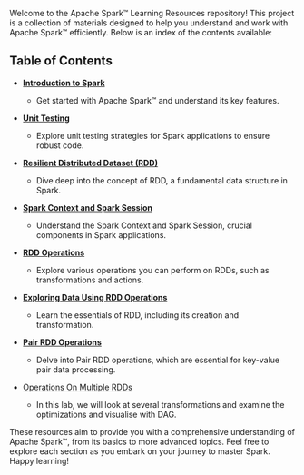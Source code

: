 Welcome to the Apache Spark™ Learning Resources repository! This project is a collection of materials designed to help you understand and work with Apache Spark™ efficiently. Below is an index of the contents available:

## Table of Contents

-  [**Introduction to Spark**](./Introduction-to-Apache-Spark)
    
    -   Get started with Apache Spark™ and understand its key features.
-  [**Unit Testing**](./Working-with-JUnit-in-IntelliJ-IDEA)
    
    -   Explore unit testing strategies for Spark applications to ensure robust code.
-  [**Resilient Distributed Dataset (RDD)**](./Resilient-Distributed-Datasets-(RDD)-%E2%80%90-Introduction)
    
    -   Dive deep into the concept of RDD, a fundamental data structure in Spark.
-  [**Spark Context and Spark Session**](./Spark-Context-and-Spark-Session)
    
    -   Understand the Spark Context and Spark Session, crucial components in Spark applications.
-  [**RDD Operations**](./RDD-Operations)
    
    -   Explore various operations you can perform on RDDs, such as transformations and actions.

-  [**Exploring Data Using RDD Operations**](./Exploring-Data-Using-RDD-Operations)
    
    -   Learn the essentials of RDD, including its creation and transformation.

-  [**Pair RDD Operations**](./PairRDD-Creation-and-Manipulation)
    
    -   Delve into Pair RDD operations, which are essential for key-value pair data processing.

- [Operations On Multiple RDDs](./Operations-On-Multiple-RDDs)
    -   In this lab, we will look at several transformations and examine the optimizations
and visualise with DAG.


These resources aim to provide you with a comprehensive understanding of Apache Spark™, from its basics to more advanced topics. Feel free to explore each section as you embark on your journey to master Spark. Happy learning!